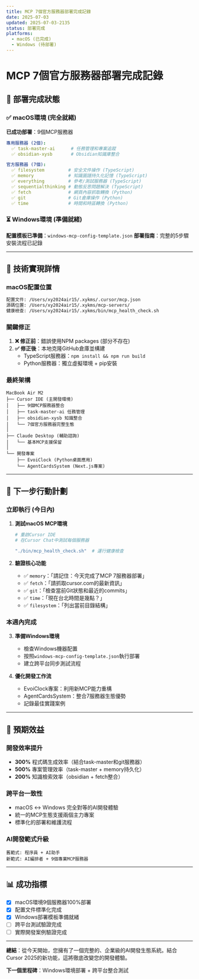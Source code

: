 ```yaml
---
title: MCP 7個官方服務器部署完成記錄
date: 2025-07-03
updated: 2025-07-03-2135
status: 部署完成
platforms: 
  - macOS (已完成)
  - Windows (待部署)
---
```


# MCP 7個官方服務器部署完成記錄

## 🎉 部署完成狀態

### ✅ macOS環境 (完全就緒)

**已成功部署**：9個MCP服務器
```yaml
專用服務器 (2個):
  ✅ task-master-ai      # 任務管理和專案追蹤
  ✅ obsidian-xysb       # Obsidian知識庫整合

官方服務器 (7個):
  ✅ filesystem         # 安全文件操作 (TypeScript)
  ✅ memory             # 知識圖譜持久化記憶 (TypeScript)
  ✅ everything         # 參考/測試服務器 (TypeScript)
  ✅ sequentialthinking # 動態反思問題解決 (TypeScript)
  ✅ fetch              # 網頁內容抓取轉換 (Python)
  ✅ git                # Git倉庫操作 (Python)
  ✅ time               # 時間和時區轉換 (Python)
```

### ⏳ Windows環境 (準備就緒)

**配置模板已準備**：`windows-mcp-config-template.json`
**部署指南**：完整的5步驟安裝流程已記錄

---

## 🔧 技術實現詳情

### **macOS配置位置**
```bash
配置文件: /Users/xy2024air15/.xykms/.cursor/mcp.json
源碼位置: /Users/xy2024air15/.xykms/mcp-servers/
健康檢查: /Users/xy2024air15/.xykms/bin/mcp_health_check.sh
```

### **關鍵修正**
1. **❌ 修正前**：錯誤使用NPM packages (部分不存在)
2. **✅ 修正後**：本地克隆GitHub倉庫並構建
   - TypeScript服務器：`npm install && npm run build`
   - Python服務器：獨立虛擬環境 + pip安裝

### **最終架構**
```
MacBook Air M2
├── Cursor IDE (主開發環境)
│   ├── 9個MCP服務器整合
│   ├── task-master-ai 任務管理
│   ├── obsidian-xysb 知識整合  
│   └── 7個官方服務器完整生態
│
├── Claude Desktop (輔助諮詢)
│   └── 基本MCP支援保留
│
└── 開發專案
    ├── EvoiClock (Python桌面應用)
    └── AgentCardsSystem (Next.js專案)
```

---

## 🎯 下一步行動計劃

### **立即執行 (今日內)**

1. **測試macOS MCP環境**
   ```bash
   # 重啟Cursor IDE
   # 在Cursor Chat中測試每個服務器
   
   "./bin/mcp_health_check.sh"  # 運行健康檢查
   ```

2. **驗證核心功能**
   - ✅ `memory`：「請記住：今天完成了MCP 7服務器部署」
   - ✅ `fetch`：「請抓取cursor.com的最新資訊」
   - ✅ `git`：「檢查當前Git狀態和最近的commits」
   - ✅ `time`：「現在台北時間是幾點？」
   - ✅ `filesystem`：「列出當前目錄結構」

### **本週內完成**

3. **準備Windows環境**
   - 檢查Windows機器配置
   - 按照`windows-mcp-config-template.json`執行部署
   - 建立跨平台同步測試流程

4. **優化開發工作流**
   - EvoiClock專案：利用新MCP能力重構
   - AgentCardsSystem：整合7服務器生態優勢
   - 記錄最佳實踐案例

---

## 🚀 預期效益

### **開發效率提升**
- **300%** 程式碼生成效率（結合task-master和git服務器）
- **500%** 專案管理效率（task-master + memory持久化）
- **200%** 知識檢索效率（obsidian + fetch整合）

### **跨平台一致性**
- macOS ↔ Windows 完全對等的AI開發體驗
- 統一的MCP生態支援兩個主力專案
- 標準化的部署和維護流程

### **AI開發範式升級**
```
舊範式: 程序員 + AI助手
新範式: AI編排者 + 9個專業MCP服務器
```

---

## 📊 成功指標

- [x] macOS環境9個服務器100%部署
- [x] 配置文件標準化完成
- [x] Windows部署模板準備就緒
- [ ] 跨平台測試驗證完成
- [ ] 實際開發案例驗證完成

---

**總結**：從今天開始，您擁有了一個完整的、企業級的AI開發生態系統。結合Cursor 2025的新功能，這將徹底改變您的開發體驗。

**下一個里程碑**：Windows環境部署 + 跨平台整合測試 